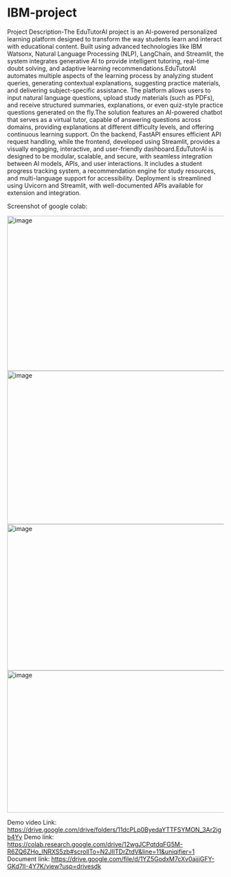 # IBM-project
Project Description-The EduTutorAI project is an AI-powered personalized learning platform designed to transform the way students learn and interact with educational content. Built using advanced technologies like IBM Watsonx, Natural Language Processing (NLP), LangChain, and Streamlit, the system integrates generative AI to provide intelligent tutoring, real-time doubt solving, and adaptive learning recommendations.EduTutorAI automates multiple aspects of the learning process by analyzing student queries, generating contextual explanations, suggesting practice materials, and delivering subject-specific assistance. The platform allows users to input natural language questions, upload study materials (such as PDFs), and receive structured summaries, explanations, or even quiz-style practice questions generated on the fly.The solution features an AI-powered chatbot that serves as a virtual tutor, capable of answering questions across domains, providing explanations at different difficulty levels, and offering continuous learning support. On the backend, FastAPI ensures efficient API request handling, while the frontend, developed using Streamlit, provides a visually engaging, interactive, and user-friendly dashboard.EduTutorAI is designed to be modular, scalable, and secure, with seamless integration between AI models, APIs, and user interactions. It includes a student progress tracking system, a recommendation engine for study resources, and multi-language support for accessibility. Deployment is streamlined using Uvicorn and Streamlit, with well-documented APIs available for extension and integration.

Screenshot of google colab:

<img width="640" height="360" alt="image" src="https://github.com/user-attachments/assets/88daf2a2-630d-40fa-9c0b-1d358a33ce7e" />
<img width="640" height="356" alt="image" src="https://github.com/user-attachments/assets/bae81b5d-7217-46b3-a36f-c5e23971672b" />
<img width="640" height="340" alt="image" src="https://github.com/user-attachments/assets/60597108-f782-4770-af16-b8d8e7a86d1c" />
<img width="640" height="330" alt="image" src="https://github.com/user-attachments/assets/cdb13d29-8243-477d-b425-8f88707217e8" />

Demo video Link:
https://drive.google.com/drive/folders/11dcPLp0ByedaYTTFSYMON_3Ar2igb4Yy
Demo link:
https://colab.research.google.com/drive/12wgJCPqtdqFG5M-R6ZQ6ZHo_INRXS5zb#scrollTo=N2JIlTDrZtdV&line=11&uniqifier=1
Document link:
https://drive.google.com/file/d/1YZ5GodxM7cXv0ajjjGFY-GKd7lI-4Y7K/view?usp=drivesdk




